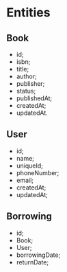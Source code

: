 # Entities

## Book
* id;
* isbn;
* title;
* author;
* publisher;
* status;
* publishedAt;
* createdAt;
* updatedAt.


## User
* id;
* name;
* uniqueId;
* phoneNumber;
* email;
* createdAt;
* updatedAt;

## Borrowing
* id;
* Book;
* User;
* borrowingDate;
* returnDate;


